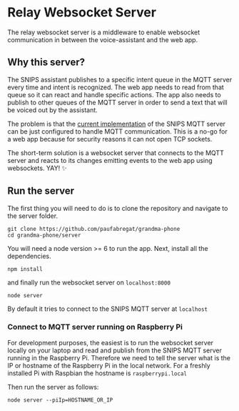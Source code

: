 # Relay Websocket Server
The relay websocket server is a middleware to enable websocket communication in between the voice-assistant and the web app.

## Why this server?
The SNIPS assistant publishes to a specific intent queue in the MQTT server every time and intent is recognized. The web app needs to read from that queue so it can react and handle specific actions. The app also needs to publish to other queues of the MQTT server in order to send a text that will be voiced out by the assistant.

The problem is that the [current implementation](https://github.com/snipsco/snips-platform-documentation/wiki/6.--Miscellaneous#platform-configuration) of the SNIPS MQTT server can be just configured to handle MQTT communication. This is a no-go for a web app because for security reasons it can not open TCP sockets.

The short-term solution is a websocket server that connects to the MQTT server and reacts to its changes emitting events to the web app using websockets. YAY! ✨

## Run the server
The first thing you will need to do is to clone the repository and navigate to the server folder.

~~~
git clone https://github.com/paufabregat/grandma-phone
cd grandma-phone/server
~~~

You will need a node version >= 6 to run the app. Next, install all the dependencies.
~~~
npm install
~~~

and finally run the websocket server on `localhost:8000`
~~~
node server
~~~
By default it tries to connect to the SNIPS MQTT server at `localhost`

### Connect to MQTT server running on Raspberry Pi
For development purposes, the easiest is to run the websocket server locally on your laptop and read and publish from the SNIPS MQTT server running in the Raspberry Pi. Therefore we need to tell the server what is the IP or hostname of the Raspberry Pi in the local network. For a freshly installed Pi with Raspbian the hostname is `raspberrypi.local`

Then run the server as follows:
~~~
node server --piIp=HOSTNAME_OR_IP
~~~
